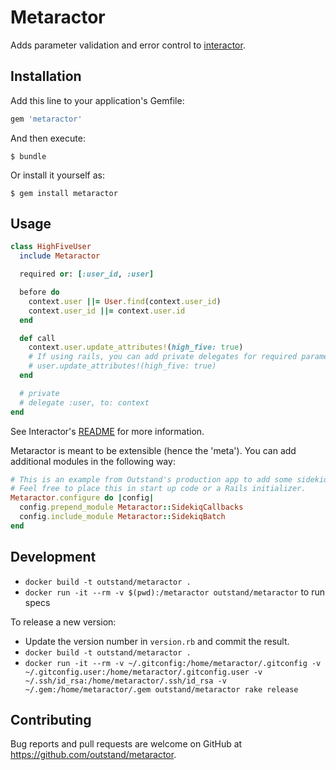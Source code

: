 # Metaractor
Adds parameter validation and error control to [interactor](https://github.com/collectiveidea/interactor).

## Installation

Add this line to your application's Gemfile:

```ruby
gem 'metaractor'
```

And then execute:

    $ bundle

Or install it yourself as:

    $ gem install metaractor

## Usage
```ruby
class HighFiveUser
  include Metaractor

  required or: [:user_id, :user]

  before do
    context.user ||= User.find(context.user_id)
    context.user_id ||= context.user.id
  end

  def call
    context.user.update_attributes!(high_five: true)
    # If using rails, you can add private delegates for required parameters.
    # user.update_attributes!(high_five: true)
  end

  # private
  # delegate :user, to: context
end
```

See Interactor's [README](https://github.com/collectiveidea/interactor/blob/master/README.md) for more information.

Metaractor is meant to be extensible (hence the 'meta').  You can add additional modules in the following way:

```ruby
# This is an example from Outstand's production app to add some sidekiq magic.
# Feel free to place this in start up code or a Rails initializer.
Metaractor.configure do |config|
  config.prepend_module Metaractor::SidekiqCallbacks
  config.include_module Metaractor::SidekiqBatch
end
```

## Development

- `docker build -t outstand/metaractor .`
- `docker run -it --rm -v $(pwd):/metaractor outstand/metaractor` to run specs

To release a new version:
- Update the version number in `version.rb` and commit the result.
- `docker build -t outstand/metaractor .`
- `docker run -it --rm -v ~/.gitconfig:/home/metaractor/.gitconfig -v ~/.gitconfig.user:/home/metaractor/.gitconfig.user -v ~/.ssh/id_rsa:/home/metaractor/.ssh/id_rsa -v ~/.gem:/home/metaractor/.gem outstand/metaractor rake release`

## Contributing

Bug reports and pull requests are welcome on GitHub at https://github.com/outstand/metaractor.

